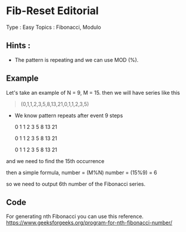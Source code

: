 
# Fib-Reset Editorial

Type : Easy
Topics : Fibonacci, Modulo

## Hints :

-  The pattern is repeating and we can use MOD (%).

## Example

Let's take an example of N = 9, M = 15.
then we will have series like this

> (0,1,1,2,3,5,8,13,21,0,1,1,2,3,5)


- We know pattern repeats after event 9 steps 

    0  1  1  2  3  5  8  13  21
    
    0  1  1  2  3  5  8  13  21
    
    0  1  1  2  3  5  8  13  21

and we need to find the 15th occurrence 

then a simple formula,
 number = (M%N)
 number = (15%9) = 6

so we need to output 6th number of the Fibonacci series.

## Code

For generating nth Fibonacci you can use this reference.
https://www.geeksforgeeks.org/program-for-nth-fibonacci-number/
